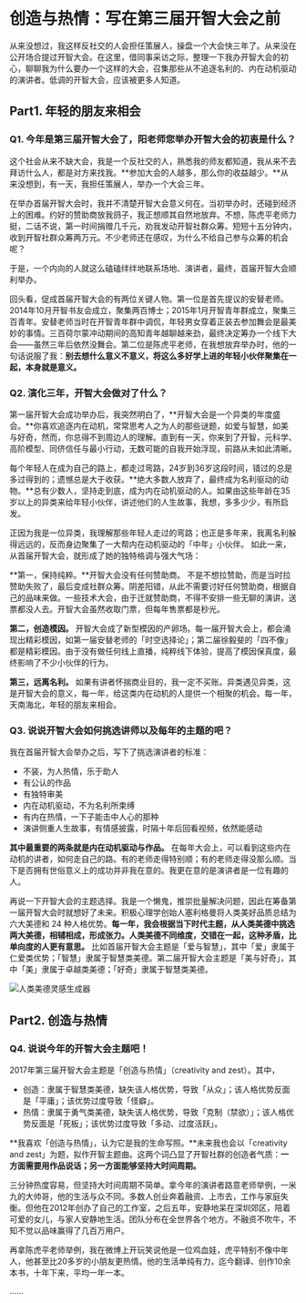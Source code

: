 # 创造与热情：写在第三届开智大会之前

从来没想过，我这样反社交的人会担任策展人，操盘一个大会快三年了。从来没在公开场合提过开智大会。在这里，借同事采访之际，整理一下我办开智大会的初心，聊聊我为什么要办一个这样的大会，召集那些从不追逐名利的、内在动机驱动的演讲者。低调的开智大会，应该被更多人知道。

## Part1. 年轻的朋友来相会

### Q1.  今年是第三届开智大会了，阳老师您举办开智大会的初衷是什么？

这个社会从来不缺大会，我是一个反社交的人，熟悉我的师友都知道，我从来不去拜访什么人，都是对方来找我。**参加大会的人越多，那么你的收益越少。**从来没想到，有一天，我担任策展人，举办一个大会三年。

在举办首届开智大会时，我并不清楚开智大会意义何在。当初举办时，还碰到经济上的困难。约好的赞助商放我鸽子，我正想顺其自然地放弃。不想，陈虎平老师力挺，二话不说，第一时间捐赠几千元，劝我发动开智社群众筹。短短十五分钟内，收到开智社群众筹两万元。不少老师还在感叹，为什么不给自己参与众筹的机会呢？

于是，一个内向的人就这么磕磕绊绊地联系场地、演讲者，最终，首届开智大会顺利举办。

回头看，促成首届开智大会的有两位关键人物。第一位是首先提议的安替老师。2014年10月开智书友会成立，聚集两百博士；2015年1月开智青年群成立，聚集三百青年。安替老师当时在开智青年群中调侃，年轻男女穿着正装去参加舞会是最美妙的事情。三百荷尔蒙冲动期间的高知青年越聊越来劲，最终决定筹办一个线下大会——虽然三年后依然没舞会。第二位是陈虎平老师，在我想放弃举办时，他的一句话说服了我：**别去想什么意义不意义，将这么多好学上进的年轻小伙伴聚集在一起，本身就是意义。**


### Q2. 演化三年，开智大会做对了什么？

第一届开智大会成功举办后，我突然明白了，**开智大会是一个异类的年度盛会。**你喜欢追逐内在动机，常常思考人之为人的那些谜题，如爱与智慧，如美与好奇，然而，你总得不到周边人的理解。直到有一天，你来到了开智，元科学、高阶模型、同侪信任与最小行动，无数可能的自我开始浮现，前路从未如此清晰。

每个年轻人在成为自己的路上，都走过弯路，24岁到36岁这段时间，错过的总是多过得到的；遗憾总是大于收获。**绝大多数人放弃了，最终成为名利驱动的动物。**总有少数人，坚持走到底，成为内在动机驱动的人。如果由这些年龄在35岁以上的异类来给年轻小伙伴，讲述他们的人生故事，我想，多多少少，有所启发。

正因为我是一位异类，我理解那些年轻人走过的弯路；也正是多年来，我离名利躲得远远的，反而身边聚集了一大帮内在动机驱动的「中年」小伙伴。 如此一来，从首届开智大会，就形成了她的独特格调与强大气场：

**第一，保持纯粹。**开智大会没有任何赞助商。 不是不想拉赞助，而是当时拉赞助失败了，最后变成社群众筹。阴差阳错，从此不需要讨好任何赞助商，根据自己的品味来做。一些技术大会，由于迁就赞助商，不得不安排一些无聊的演讲，送票都没人去。开智大会虽然收取门票，但每年售票都是秒光。

**第二，创造模因。** 开智大会成了新型模因的产卵场。每一届开智大会上，都会涌现出精彩模因，如第一届安替老师的「时空选择论」；第二届徐毅斐的「四不像」都是精彩模因。由于没有做任何线上直播，纯粹线下体验，提高了模因保真度，最终影响了不少小伙伴的行为。


**第三，远离名利。** 如果有讲者怀揣商业目的，我一定不买账。异类遇见异类，这是开智大会的意义，每一年，给这类内在动机的人提供一个相聚的机会。每一年，天南海北，年轻的朋友来相会。

### Q3. 说说开智大会如何挑选讲师以及每年的主题的吧？

我在首届开智大会举办之后，写下了挑选演讲者的标准：

* 不装，为人热情，乐于助人
* 有公认的作品
* 有独特审美
* 内在动机驱动，不为名利所束缚
* 有内在热情，一下子能击中人心的那种
* 演讲侧重人生故事，有情感披露，时隔十年后回看视频，依然能感动

**其中最重要的两条就是内在动机驱动与作品。** 在每年大会上，可以看到这些内在动机的讲者，如何走自己的路。有的老师走得特别顺；有的老师走得没那么顺。当下是否拥有世俗意义上的成功并非我在意的。我更在意的是演讲者是一位有趣的人。

再说一下开智大会的主题选择。我是一个懒鬼，推崇批量解决问题，因此在筹备第一届开智大会时就想好了未来。积极心理学创始人塞利格曼将人类美好品质总结为六大美德和 24 种人格优势。**每一年，我会根据当下时代主题，从人类美德中挑选两大美德，相辅相成，形成张力。人类美德不同维度，交错在一起，这种矛盾，比单向度的人更有意思。** 比如首届开智大会主题是「爱与智慧」，其中「爱」隶属于仁爱类优势；「智慧」隶属于智慧类美德。第二届开智大会主题是「美与好奇」，其中「美」隶属于卓越类美德；「好奇」隶属于智慧类美德。

![人类美德灵感生成器](http://openmindclub.qiniudn.com/cnfeat/image/inspiration-words2.jpg)

## Part2. 创造与热情

### Q4. 说说今年的开智大会主题吧！

2017年第三届开智大会主题是「创造与热情」（creativity and zest）。其中，

* 创造：隶属于智慧类美德，缺失该人格优势，导致「从众」；该人格优势反面是「平庸」；该优势过度导致「怪癖」。
* 热情：隶属于勇气类美德，缺失该人格优势，导致「克制（禁欲）」；该人格优势反面是「死板」；该优势过度导致「多动、过度活跃」。

**我喜欢「创造与热情」，认为它是我的生命写照。**未来我也会以「creativity and zest」为题，拟作开智主题曲。这两个词凸显了开智社群的创造者气质：**一方面需要用作品说话；另一方面能够坚持大时间周期。**

三分钟热度容易，但坚持大时间周期不简单。拿今年的演讲者路意老师举例，一米九的大帅哥，他的生活与众不同。多数人创业奔着融资、上市去，工作与家庭失衡。但他在2012年创办了自己的工作室，之后五年，安静地呆在深圳郊区，陪着可爱的女儿，与家人安静地生活。团队分布在全世界各个地方。不融资不吹牛，不知不觉以品味赢得了几百万用户。

再拿陈虎平老师举例，我在微博上开玩笑说他是一位鸡血娃，虎平特别不像中年人，他甚至比20多岁的小朋友更热情。他的生活单纯有力，迄今翻译、创作10余本书，十年下来，平均一年一本。



……



